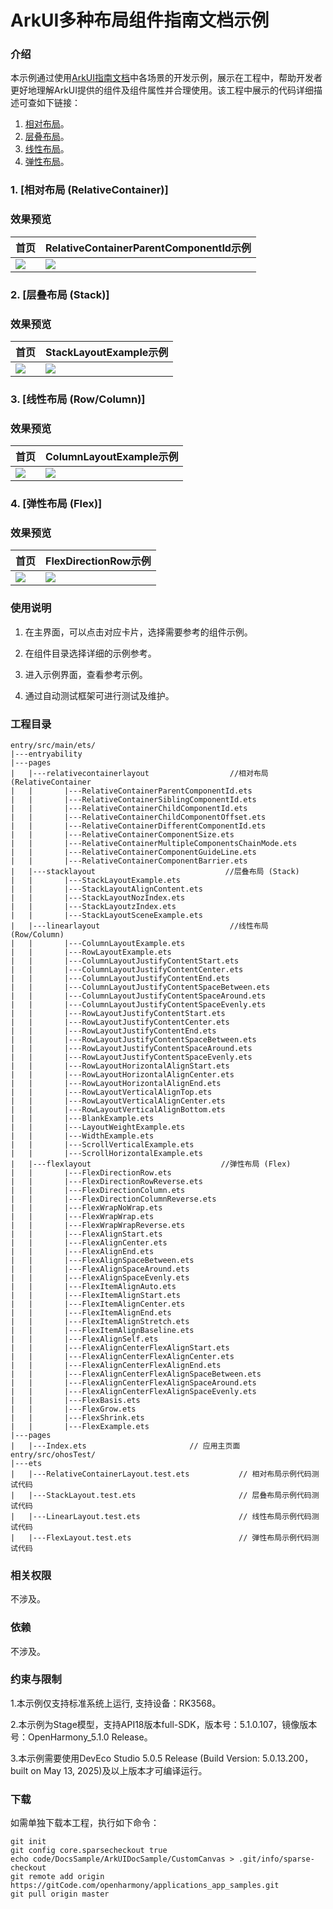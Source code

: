 # ArkUI多种布局组件指南文档示例

### 介绍

本示例通过使用[ArkUI指南文档](https://gitcode.com/openharmony/docs/tree/master/zh-cn/application-dev/ui)中各场景的开发示例，展示在工程中，帮助开发者更好地理解ArkUI提供的组件及组件属性并合理使用。该工程中展示的代码详细描述可查如下链接：

1. [相对布局](https://gitcode.com/tianlongdevcode/docs_zh/blob/master/zh-cn/application-dev/ui/arkts-layout-development-relative-layout.md)。
2. [层叠布局](https://gitcode.com/tianlongdevcode/docs_zh/blob/master/zh-cn/application-dev/ui/arkts-layout-development-stack-layout.md)。
3. [线性布局](https://gitcode.com/tianlongdevcode/docs_zh/blob/master/zh-cn/application-dev/ui/arkts-layout-development-linear.md)。
4. [弹性布局](https://gitcode.com/tianlongdevcode/docs_zh/blob/master/zh-cn/application-dev/ui/arkts-layout-development-flex-layout.md)。

### 1. [相对布局 (RelativeContainer)]
### 效果预览

| 首页                                 | RelativeContainerParentComponentId示例 
|------------------------------------|--------------------------------------|
| ![](screenshots/device/image1.png) | ![](screenshots/device/image2.png)   |

### 2. [层叠布局 (Stack)]
### 效果预览

| 首页                                    | StackLayoutExample示例               
|---------------------------------------|------------------------------------|
| ![](screenshots/device/image1.png) | ![](screenshots/device/image3.png) |

### 3. [线性布局 (Row/Column)]
### 效果预览

| 首页                                 | ColumnLayoutExample示例              
|------------------------------------|------------------------------------|
| ![](screenshots/device/image4.png) | ![](screenshots/device/image5.png) |

### 4. [弹性布局 (Flex)]
### 效果预览

| 首页                                 | FlexDirectionRow示例              
|------------------------------------|------------------------------------|
| ![](screenshots/device/image6.png) | ![](screenshots/device/image7.png) |

### 使用说明

1. 在主界面，可以点击对应卡片，选择需要参考的组件示例。

2. 在组件目录选择详细的示例参考。

3. 进入示例界面，查看参考示例。

4. 通过自动测试框架可进行测试及维护。

### 工程目录
```
entry/src/main/ets/
|---entryability
|---pages
|   |---relativecontainerlayout                  //相对布局 (RelativeContainer
|   |       |---RelativeContainerParentComponentId.ets
|   |       |---RelativeContainerSiblingComponentId.ets
|   |       |---RelativeContainerChildComponentId.ets
|   |       |---RelativeContainerChildComponentOffset.ets
|   |       |---RelativeContainerDifferentComponentId.ets
|   |       |---RelativeContainerComponentSize.ets
|   |       |---RelativeContainerMultipleComponentsChainMode.ets
|   |       |---RelativeContainerComponentGuideLine.ets
|   |       |---RelativeContainerComponentBarrier.ets
|   |---stacklayout                             //层叠布局 (Stack)
|   |       |---StackLayoutExample.ets
|   |       |---StackLayoutAlignContent.ets
|   |       |---StackLayoutNozIndex.ets
|   |       |---StackLayoutzIndex.ets
|   |       |---StackLayoutSceneExample.ets
|   |---linearlayout                             //线性布局 (Row/Column)
|   |       |---ColumnLayoutExample.ets
|   |       |---RowLayoutExample.ets
|   |       |---ColumnLayoutJustifyContentStart.ets
|   |       |---ColumnLayoutJustifyContentCenter.ets
|   |       |---ColumnLayoutJustifyContentEnd.ets
|   |       |---ColumnLayoutJustifyContentSpaceBetween.ets
|   |       |---ColumnLayoutJustifyContentSpaceAround.ets
|   |       |---ColumnLayoutJustifyContentSpaceEvenly.ets
|   |       |---RowLayoutJustifyContentStart.ets
|   |       |---RowLayoutJustifyContentCenter.ets
|   |       |---RowLayoutJustifyContentEnd.ets
|   |       |---RowLayoutJustifyContentSpaceBetween.ets
|   |       |---RowLayoutJustifyContentSpaceAround.ets
|   |       |---RowLayoutJustifyContentSpaceEvenly.ets
|   |       |---RowLayoutHorizontalAlignStart.ets
|   |       |---RowLayoutHorizontalAlignCenter.ets
|   |       |---RowLayoutHorizontalAlignEnd.ets
|   |       |---RowLayoutVerticalAlignTop.ets
|   |       |---RowLayoutVerticalAlignCenter.ets
|   |       |---RowLayoutVerticalAlignBottom.ets
|   |       |---BlankExample.ets
|   |       |---LayoutWeightExample.ets
|   |       |---WidthExample.ets
|   |       |---ScrollVerticalExample.ets
|   |       |---ScrollHorizontalExample.ets
|   |---flexlayout                             //弹性布局 (Flex)
|   |       |---FlexDirectionRow.ets
|   |       |---FlexDirectionRowReverse.ets
|   |       |---FlexDirectionColumn.ets
|   |       |---FlexDirectionColumnReverse.ets
|   |       |---FlexWrapNoWrap.ets
|   |       |---FlexWrapWrap.ets
|   |       |---FlexWrapWrapReverse.ets
|   |       |---FlexAlignStart.ets
|   |       |---FlexAlignCenter.ets
|   |       |---FlexAlignEnd.ets
|   |       |---FlexAlignSpaceBetween.ets
|   |       |---FlexAlignSpaceAround.ets
|   |       |---FlexAlignSpaceEvenly.ets
|   |       |---FlexItemAlignAuto.ets
|   |       |---FlexItemAlignStart.ets
|   |       |---FlexItemAlignCenter.ets
|   |       |---FlexItemAlignEnd.ets
|   |       |---FlexItemAlignStretch.ets
|   |       |---FlexItemAlignBaseline.ets
|   |       |---FlexAlignSelf.ets
|   |       |---FlexAlignCenterFlexAlignStart.ets
|   |       |---FlexAlignCenterFlexAlignCenter.ets
|   |       |---FlexAlignCenterFlexAlignEnd.ets
|   |       |---FlexAlignCenterFlexAlignSpaceBetween.ets
|   |       |---FlexAlignCenterFlexAlignSpaceAround.ets
|   |       |---FlexAlignCenterFlexAlignSpaceEvenly.ets
|   |       |---FlexBasis.ets
|   |       |---FlexGrow.ets
|   |       |---FlexShrink.ets
|   |       |---FlexExample.ets
|---pages
|   |---Index.ets                       // 应用主页面
entry/src/ohosTest/
|---ets
|   |---RelativeContainerLayout.test.ets           // 相对布局示例代码测试代码
|   |---StackLayout.test.ets                       // 层叠布局示例代码测试代码
|   |---LinearLayout.test.ets                      // 线性布局示例代码测试代码
|   |---FlexLayout.test.ets                        // 弹性布局示例代码测试代码
```

### 相关权限

不涉及。

### 依赖

不涉及。

### 约束与限制

1.本示例仅支持标准系统上运行, 支持设备：RK3568。

2.本示例为Stage模型，支持API18版本full-SDK，版本号：5.1.0.107，镜像版本号：OpenHarmony_5.1.0 Release。

3.本示例需要使用DevEco Studio 5.0.5 Release (Build Version: 5.0.13.200， built on May 13, 2025)及以上版本才可编译运行。

### 下载

如需单独下载本工程，执行如下命令：

````
git init
git config core.sparsecheckout true
echo code/DocsSample/ArkUIDocSample/CustomCanvas > .git/info/sparse-checkout
git remote add origin https://gitCode.com/openharmony/applications_app_samples.git
git pull origin master
````